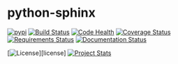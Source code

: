 # python-sphinx

[![pypi](https://img.shields.io/pypi/v/steenzout.sphinx.svg)](https://pypi.python.org/pypi/steenzout.sphinx/)
[![Build Status](https://travis-ci.org/steenzout/python-sphinx.svg?branch=master)](https://travis-ci.org/steenzout/python-sphinx)
[![Code Health](https://landscape.io/github/steenzout/python-sphinx/master/landscape.svg?style=flat)](https://landscape.io/github/steenzout/python-sphinx/master)
[![Coverage Status](https://coveralls.io/repos/github/steenzout/python-sphinx/badge.svg?branch=master)](https://coveralls.io/r/steenzout/python-sphinx)
[![Requirements Status](https://requires.io/github/steenzout/python-sphinx/requirements.svg?branch=master)](https://requires.io/github/steenzout/python-sphinx/requirements/?branch=master)
[![Documentation Status](https://readthedocs.org/projects/python-steenzout-sphinx/badge/?version=latest)](http://python-steenzout-sphinx.readthedocs.io/en/latest/?badge=latest)

[![License](https://img.shields.io/badge/license-Apache%20License%202.0-blue.svg?style=flat)][license]
[![Project Stats](https://www.openhub.net/p/python-steenzout-sphinx/widgets/project_thin_badge.gif)](https://www.openhub.net/p/python-steenzout-sphinx/)
